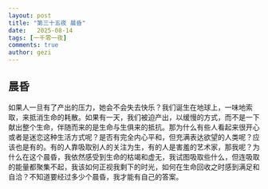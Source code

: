 ```yaml
---
layout: post
title: "第三十五夜 晨昏"
date:   2025-08-14
tags: [一千零一夜]
comments: true
author: gezi
---
```


<!-- more -->

## 晨昏

如果人一旦有了产出的压力，她会不会失去快乐？我们诞生在地球上，一味地索取，来抵消生命的耗散。如果有一天，我们被迫产出，以缓慢的方式，而不是一下献出整个生命，伴随而来的是生命与生俱来的抵抗。那为什么有些人看起来很开心或者是迷恋这种生活方式呢？是否有完全内心平和，但充满表达欲望的人类呢？应该也是有的。有的人靠吸取别人的关注为生，有的人是害羞的艺术家，那我呢？为什么在这个晨昏，我依然感受到生命的枯竭和虚无，我试图吸取些什么，但连吸取的能量都聚集不起，我该如何正视我剩下的时光，如何在生命回收之时感到满足和自洽？不知道要经过多少个晨昏，我才能有自己的答案。



